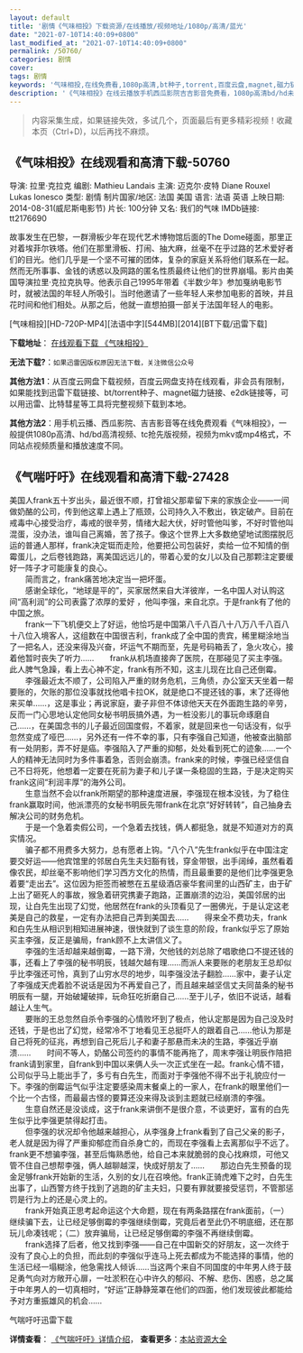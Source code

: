```yaml
---
layout: default
title: '剧情《气味相投》下载资源/在线播放/视频地址/1080p/高清/蓝光'
date: "2021-07-10T14:40:09+0800"
last_modified_at: "2021-07-10T14:40:09+0800"
permalink: /50760/
categories: 剧情
cover:
tags: 剧情
keywords: '气味相投,在线免费看,1080p高清,bt种子,torrent,百度云盘,magnet,磁力链,迅雷下载资源'
description: '《气味相投》在线云播放手机西瓜影院吉吉影音免费看，1080p高清bd/hd未删减完整版和tc抢先枪版，mkv/mp4格式，附带bt/torrent种子、magnet/磁力链、百度云盘、网盘资源迅雷下载链接'
---
```


>内容采集生成，如果链接失效，多试几个，页面最后有更多精彩视频！收藏本页（Ctrl+D)，以后再找不麻烦。


## 《气味相投》在线观看和高清下载-50760

导演: 拉里·克拉克 编剧: Mathieu Landais 主演: 迈克尔·皮特 Diane Rouxel Lukas Ionesco 类型: 剧情 制片国家/地区: 法国 美国 语言: 法语 英语 上映日期: 2014-08-31(威尼斯电影节) 片长: 100分钟 又名: 我们的气味 IMDb链接: tt2176690

故事发生在巴黎，一群滑板少年在现代艺术博物馆后面的The Dome碰面，那里正对着埃菲尔铁塔。他们在那里滑板、打闹、抽大麻，丝毫不在乎过路的艺术爱好者们的目光。他们几乎是一个坚不可摧的团体，复杂的家庭关系将他们联系在一起。然而无所事事、金钱的诱惑以及网路的匿名性质最终让他们的世界崩塌。影片由美国导演拉里·克拉克执导。他表示自己1995年带着《半数少年》参加戛纳电影节时，就被法国的年轻人所吸引。当时他邀请了一些年轻人来参加电影的首映，并且花时间和他们相处。从那之后，他就一直想拍摄一部关于法国年轻人的电影。


[气味相投][HD-720P-MP4][法语中字][544MB][2014][BT下载/迅雷下载]

**下载地址**： [在线观看下载 《气味相投》](https://www.btdx8.com/torrent/the_smell_of_us_2014.html) 


**无法下载?**：`如果迅雷因版权原因无法下载，关注微信公众号 `

**其他方法1**：从百度云网盘下载视频，百度云网盘支持在线观看，非会员有限制，如果能找到迅雷下载链接、bt/torrent种子、magnet磁力链接、e2dk链接等，可以用迅雷、比特彗星等工具将完整视频下载到本地。

**其他方法2**：用手机云播、西瓜影院、吉吉影音等在线免费观看《气味相投》，一般提供1080p高清、hd/bd高清视频、tc抢先版视频，视频为mkv或mp4格式，不同站点视频质量和播放速度不同。


## 《气喘吁吁》在线观看和高清下载-27428

美国人frank五十岁出头，最近很不顺，打曾祖父那辈留下来的家族企业&mdash;—一间做奶酪的公司，传到他这辈上遇上了瓶颈，公司持久入不敷出，铁定破产。目前在戒毒中心接受治疗，毒戒的很辛劳，情绪大起大伏，好时管他叫爹，不好时管他叫混蛋，没办法，谁叫自己离婚，苦了孩子。像这个世界上大多数绝望地试图摆脱厄运的普通人那样，frank决定铤而走险，他要把公司包装好，卖给一位不知情的倒霉蛋儿，之后卷钱跑路，离美国远远儿的，带着心爱的女儿以及自己那颗注定要缓好一阵子才可能康复的良心。<br />　　简而言之，frank痛苦地决定当一把坏蛋。<br />　　感谢全球化，“地球是平的&rdquo;，买家居然来自大洋彼岸，一名中国人对认购这间&ldquo;高利润&rdquo;的公司表露了浓厚的爱好 ，他叫李强，来自北京。于是frank有了他的中国之旅。<br />　　frank一下飞机便交上了好运，他恰巧是中国第八千八百八十八万八千八百八十八位入境客人，这组数在中国很吉利，frank成了全中国的贵宾，稀里糊涂地当了一把名人，还没来得及兴奋，坏运气不期而至，先是号码箱丢了，急火攻心，接着他暂时丧失了听力……　　frank从机场直接奔了医院，在那碰见了买主李强。此人脾气急躁，看上去心神不定，frank有所不知，这主儿现在比自己还倒霉。<br />　　李强最近太不顺了，公司陷入严重的财务危机，三角债，办公室天天坐着一帮要账的，欠账的那位没事就找他唱卡拉OK，就是绝口不提还钱的事，末了还得他来买单……，这是事业；再说家庭，妻子非但不体谅他天天在外面跑生路的辛劳，反而一门心思地认定他同女秘书明辰搞外遇，为一桩没影儿的事玩命琢磨自己……，在美国念书的儿子最近回国度假，不着家，就是回来也一句话没有，似乎忽然变成了哑巴……，另外还有一件不幸的事，只有李强自己知道，他被查出脑部有一处阴影，弄不好是癌。李强陷入了严重的抑郁，处处看到死亡的迹象&hellip;…一个人的精神无法同时为多件事着急，否则会崩溃。frank来的时候，李强已经坚信自己不日将死，他想着一定要在死前为妻子和儿子谋一条稳固的生路，于是决定购买frank这间“利润丰厚”的海外公司。<br />　　生意当然不会以frank所期望的那种速度进展，李强现在根本没钱，为了稳住frank赢取时间，他派漂亮的女秘书明辰先带frank在北京&ldquo;好好转转”，自己抽身去解决公司的财务危机。<br />　　于是一个急着卖假公司，一个急着去找钱，俩人都挺急，就是不知道对方的真实情况。<br />　　骗子都不用费多大努力，总有愿者上钩。&ldquo;八个八&rdquo;先生frank似乎在中国注定要交好运&mdash;—他宾馆里的邻居白先生夫妇豁有钱，穿金带银，出手阔绰，虽然看着像农民，却丝毫不影响他们学习西方文化的热情，而且最重要的是他们比李强更急着要&ldquo;走出去&rdquo;。这位因为拒签而被憋在五星级酒店豪华套间里的山西矿主，由于矿上出了砸死人的事故，猴急着研究携妻子跑路，正置崩溃的边沿，美国邻居的出现，让白先生出现了幻觉，他居然在frank的头顶看见了一圈佛光，于是认定这老美是自己的救星，一定有办法把自己弄到美国去……　　得来全不费功夫，frank和白先生从相识到相知进展神速，很快就到了谈生意的阶段，frank似乎忘了原始买主李强，反正是骗局，frank顾不上太讲信义了。<br />　　李强的生活却越来越倒霉，一路下滑，欠他钱的刘总除了唱歌绝口不提还钱的事，还看上了李强的秘书明辰，钱越欠越有理……而派人来要账的老朋友王总却似乎比李强还可怜，真到了山穷水尽的地步，叫李强没法子翻脸&hellip;…家中，妻子认定了李强成天虎着脸不说话是因为不再爱自己了，而且越来越坚信丈夫同苗条的秘书明辰有一腿，开始破罐破摔，玩命狂吃折磨自己……至于儿子，依旧不说话，越看越让人生气。<br />　　要账的王总忽然自杀令李强的心情败坏到了极点，他认定那是因为自己没及时还钱，于是也出了幻觉，经常冷不丁地看见王总挺吓人的跟着自己……他认为那是自己将死的征兆，再想到自己死后儿子和妻子那悬而未决的生路，李强近乎崩溃&hellip;…　　时间不等人，奶酪公司签约的事情不能再拖了，周末李强让明辰作陪把frank请到家里，自frank到中国以来俩人头一次正式坐在一起。frank心情不错，公司似乎马上能出手了，多亏有白先生，而面对于李强他不得不出于礼貌应付一下。李强的倒霉运气似乎注定要感染周末餐桌上的一家人，在frank的眼里他们一个比一个古怪，而最最古怪的要算还没来得及谈到主题就已经崩溃的李强。<br />　　生意自然还是没谈成，这于frank来讲倒不是很介意，不谈更好，富有的白先生似乎比李强更禁得起打击。<br />　　但李强的状况却令他越来越担心，从李强身上frank看到了自己父亲的影子，老人就是因为得了严重抑郁症而自杀身亡的，而现在李强看上去离那似乎不远了。frank更不想骗李强，甚至后悔熟悉他，给自己本来就脆弱的良心找麻烦，可他又管不住自己想帮李强，俩人越聊越深，快成好朋友了……　　那边白先生预备的现金足够frank开始新的生活，久别的女儿在召唤他。frank正骑虎难下之时，白先生出事了，山西警方终于找到了逃跑的矿主夫妇，只要有罪就要接受惩罚，不管那惩罚是行为上的还是心灵上的。<br />　　frank开始真正思考起命运这个大命题，现在有两条路摆在frank面前，（一）继续骗下去，让已经足够倒霉的李强继续倒霉，究竟后者至此仍不明底细，还在那玩儿命凑钱呢；（二）放弃骗局，让已经足够倒霉的李强不再继续倒霉。<br />　　frank选择了后者，他又找到李强——自己在中国新交的好朋友，这一次终于没有了良心上的负担，而此刻的李强似乎连马上死去都成为不能选择的事情，他的生活已经一塌糊涂，他急需找人倾诉……当这两个来自不同国度的中年男人终于鼓足勇气向对方敞开心扉，一吐淤积在心中许久的郁闷、不解、悲伤、困惑，总之属于中年男人的一切真相时，&ldquo;好运”正静静笼罩在他们的四面，他们发现彼此都能给予对方重振雄风的机会&hellip;…


气喘吁吁迅雷下载

**详情查看**： [《气喘吁吁》详情介绍](/movie/27428/)， **查看更多**：[本站资源大全](/movie/t/all/)


